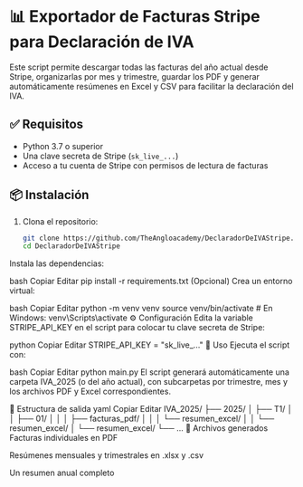 # 📊 Exportador de Facturas Stripe para Declaración de IVA

Este script permite descargar todas las facturas del año actual desde Stripe, organizarlas por mes y trimestre, guardar los PDF y generar automáticamente resúmenes en Excel y CSV para facilitar la declaración del IVA.

## ✅ Requisitos

- Python 3.7 o superior
- Una clave secreta de Stripe (`sk_live_...`)
- Acceso a tu cuenta de Stripe con permisos de lectura de facturas

## 📦 Instalación

1. Clona el repositorio:
   ```bash
   git clone https://github.com/TheAngloacademy/DeclaradorDeIVAStripe.git
   cd DeclaradorDeIVAStripe
Instala las dependencias:

bash
Copiar
Editar
pip install -r requirements.txt
(Opcional) Crea un entorno virtual:

bash
Copiar
Editar
python -m venv venv
source venv/bin/activate  # En Windows: venv\Scripts\activate
⚙️ Configuración
Edita la variable STRIPE_API_KEY en el script para colocar tu clave secreta de Stripe:

python
Copiar
Editar
STRIPE_API_KEY = "sk_live_..."
🚀 Uso
Ejecuta el script con:

bash
Copiar
Editar
python main.py
El script generará automáticamente una carpeta IVA_2025 (o del año actual), con subcarpetas por trimestre, mes y los archivos PDF y Excel correspondientes.

📁 Estructura de salida
yaml
Copiar
Editar
IVA_2025/
├── 2025/
│   ├── T1/
│   │   ├── 01/
│   │   │   ├── facturas_pdf/
│   │   │   └── resumen_excel/
│   │   └── resumen_excel/
│   └── resumen_excel/
└── ...
🧾 Archivos generados
Facturas individuales en PDF

Resúmenes mensuales y trimestrales en .xlsx y .csv

Un resumen anual completo
